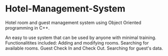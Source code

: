 # Hotel-Management-System
Hotel room and guest management system using Object Oriented programming in C++.

An easy to use system that can be used by anyone with minimal training.
Functionalitites included:
Adding and modifying rooms.
Searching for available rooms.
Guest Check In and Check Out.
Searching for guest's data.
